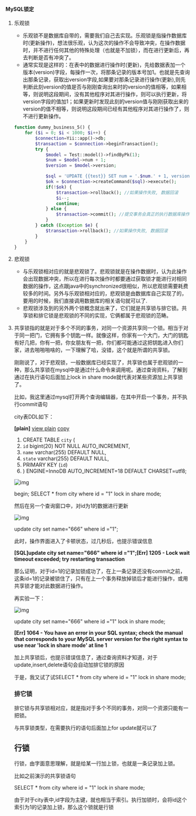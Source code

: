 #### MySQL锁定

1. 乐观锁

   * 乐观锁不是数据库自带的，需要我们自己去实现。乐观锁是指操作数据库时(更新操作)，想法很乐观，认为这次的操作不会导致冲突，在操作数据时，并不进行任何其他的特殊处理（也就是不加锁），而在进行更新后，再去判断是否有冲突了。
   * 通常实现是这样的：在表中的数据进行操作时(更新)，先给数据表加一个版本(version)字段，每操作一次，将那条记录的版本号加1。也就是先查询出那条记录，获取出version字段,如果要对那条记录进行操作(更新),则先判断此刻version的值是否与刚刚查询出来时的version的值相等，如果相等，则说明这段期间，没有其他程序对其进行操作，则可以执行更新，将version字段的值加1；如果更新时发现此刻的version值与刚刚获取出来的version的值不相等，则说明这段期间已经有其他程序对其进行操作了，则不进行更新操作。

   ```php
   function dummy_business_5() {
       for ($i = 0; $i < 1000; $i++) {
           $connection=Yii::app()->db;
           $transaction = $connection->beginTransaction();
           try {
               $model = Test::model()->findByPk(1);
               $num = $model->num + 1;
               $version = $model->version;

               $sql = 'UPDATE {{test}} SET num = '.$num.' + 1, version = version + 1 WHERE id = 1 AND version = '.$version;
               $ok = $connection->createCommand($sql)->execute();
               if(!$ok) {
                   $transaction->rollback(); //如果操作失败, 数据回滚
                   $i--;
                   continue;
               } else {
                   $transaction->commit(); //提交事务会真正的执行数据库操作
               }
           } catch (Exception $e) {
               $transaction->rollback(); //如果操作失败, 数据回滚
           }
       }
   }
   ```

2. 悲观锁

   * 与乐观锁相对应的就是悲观锁了。悲观锁就是在操作数据时，认为此操作会出现数据冲突，所以在进行每次操作时都要通过获取锁才能进行对相同数据的操作，这点跟java中的synchronized很相似，所以悲观锁需要耗费较多的时间。另外与乐观锁相对应的，悲观锁是由数据库自己实现了的，要用的时候，我们直接调用数据库的相关语句就可以了. 
   * 悲观锁涉及到的另外两个锁概念就出来了，它们就是共享锁与排它锁。共享锁和排它锁是悲观锁的不同的实现，它俩都属于悲观锁的范畴。

3. 共享锁指的就是对于多个不同的事务，对同一个资源共享同一个锁。相当于对于同一把门，它拥有多个钥匙一样。就像这样，你家有一个大门，大门的钥匙有好几把，你有一把，你女朋友有一把，你们都可能通过这把钥匙进入你们家，进去啪啪啪啥的，一下理解了哈，没错，这个就是所谓的共享锁。

   刚刚说了，对于悲观锁，一般数据库已经实现了，共享锁也属于悲观锁的一种，那么共享锁在mysql中是通过什么命令来调用呢。通过查询资料，了解到通过在执行语句后面加上lock in share mode就代表对某些资源加上共享锁了。

   比如，我这里通过mysql打开两个查询编辑器，在其中开启一个事务，并不执行commit语句

   city表DDL如下：

   **[plain]** [view plain](https://blog.csdn.net/puhaiyang/article/details/72284702#) [copy](https://blog.csdn.net/puhaiyang/article/details/72284702#)

   1. CREATE TABLE `city` (  
   2.   `id` bigint(20) NOT NULL AUTO_INCREMENT,  
   3.   `name` varchar(255) DEFAULT NULL,  
   4.   `state` varchar(255) DEFAULT NULL,  
   5.   PRIMARY KEY (`id`)  
   6. ) ENGINE=InnoDB AUTO_INCREMENT=18 DEFAULT CHARSET=utf8;  

   ![img](https://img-blog.csdn.net/20170516162604233?watermark/2/text/aHR0cDovL2Jsb2cuY3Nkbi5uZXQvcHVoYWl5YW5n/font/5a6L5L2T/fontsize/400/fill/I0JBQkFCMA==/dissolve/70/gravity/Center)

   begin;
   SELECT * from city where id = "1"  lock in share mode;

   然后在另一个查询窗口中，对id为1的数据进行更新

   ![img](https://img-blog.csdn.net/20170516163339831?watermark/2/text/aHR0cDovL2Jsb2cuY3Nkbi5uZXQvcHVoYWl5YW5n/font/5a6L5L2T/fontsize/400/fill/I0JBQkFCMA==/dissolve/70/gravity/Center)

   update  city set name="666" where id ="1";

   此时，操作界面进入了卡顿状态，过几秒后，也提示错误信息

   **[SQL]update  city set name="666" where id ="1";[Err] 1205 - Lock wait timeout exceeded; try restarting transaction**

   那么证明，对于id=1的记录加锁成功了，在上一条记录还没有commit之前，这条id=1的记录被锁住了，只有在上一个事务释放掉锁后才能进行操作，或用共享锁才能对此数据进行操作。

   再实验一下：

   ![img](https://img-blog.csdn.net/20170516164857534?watermark/2/text/aHR0cDovL2Jsb2cuY3Nkbi5uZXQvcHVoYWl5YW5n/font/5a6L5L2T/fontsize/400/fill/I0JBQkFCMA==/dissolve/70/gravity/Center)

   update city set name="666" where id ="1" lock in share mode;

   **[Err] 1064 - You have an error in your SQL syntax; check the manual that corresponds to your MySQL server version for the right syntax to use near 'lock in share mode' at line 1**

   加上共享锁后，也提示错误信息了，通过查询资料才知道，对于update,insert,delete语句会自动加排它锁的原因

   于是，我又试了试SELECT * from city where id = "1" lock in share mode;

   ### 排它锁

   排它锁与共享锁相对应，就是指对于多个不同的事务，对同一个资源只能有一把锁。

   与共享锁类型，在需要执行的语句后面加上for update就可以了

   ## 行锁

   行锁，由字面意思理解，就是给某一行加上锁，也就是一条记录加上锁。

   比如之前演示的共享锁语句

   SELECT * from city where id = "1"  lock in share mode; 

   由于对于city表中,id字段为主键，就也相当于索引。执行加锁时，会将id这个索引为1的记录加上锁，那么这个锁就是行锁